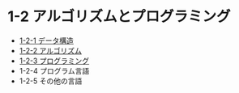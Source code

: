 # 1-2 アルゴリズムとプログラミング

- [1-2-1 データ構造](1-2-1データ構造.md)
- [1-2-2 アルゴリズム](1-2-2アルゴリズム.md)
- [1-2-3 プログラミング](1-2-3プログラミング.md)
- 1-2-4 プログラム言語
- 1-2-5 その他の言語
